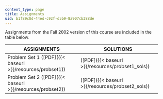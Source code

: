 ```yaml
---
content_type: page
title: Assignments
uid: b1f89c8d-44ed-c92f-d5b9-8a907cb388de
---
```


Assignments from the Fall 2002 version of this course are included in the table below:

| ASSIGNMENTS | SOLUTIONS |
| --- | --- |
| Problem Set 1 ([PDF]({{< baseurl >}}/resources/probset1)) | ([PDF]({{< baseurl >}}/resources/probset1_sols)) |
| Problem Set 2 ([PDF]({{< baseurl >}}/resources/probset2)) | ([PDF]({{< baseurl >}}/resources/probset2_sols))